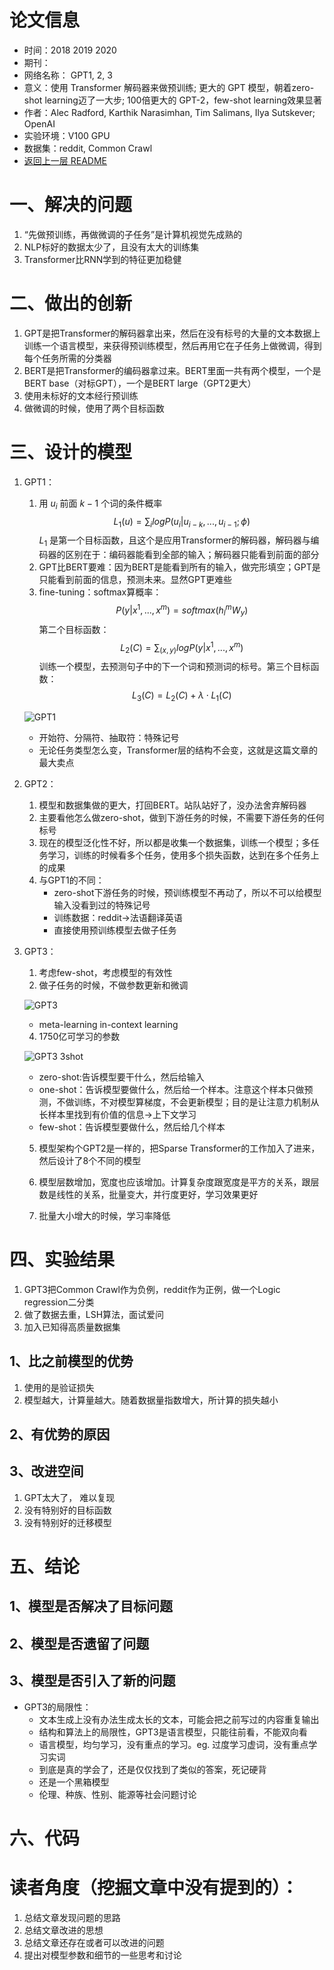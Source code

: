 # 论文信息
- 时间：2018 2019 2020
- 期刊：
- 网络名称： GPT1, 2, 3
- 意义：使用 Transformer 解码器来做预训练; 更大的 GPT 模型，朝着zero-shot learning迈了一大步; 100倍更大的 GPT-2，few-shot learning效果显著
- 作者：Alec Radford, Karthik Narasimhan, Tim Salimans, Ilya Sutskever; OpenAI
- 实验环境：V100 GPU
- 数据集：reddit, Common Crawl
- [返回上一层 README](../README.md)
# 一、解决的问题
1. “先做预训练，再做微调的子任务”是计算机视觉先成熟的
2. NLP标好的数据太少了，且没有太大的训练集
3. Transformer比RNN学到的特征更加稳健
# 二、做出的创新
1. GPT是把Transformer的解码器拿出来，然后在没有标号的大量的文本数据上训练一个语言模型，来获得预训练模型，然后再用它在子任务上做微调，得到每个任务所需的分类器
2. BERT是把Transformer的编码器拿过来。BERT里面一共有两个模型，一个是BERT base（对标GPT），一个是BERT large（GPT2更大）
3. 使用未标好的文本经行预训练
4. 做微调的时候，使用了两个目标函数
# 三、设计的模型
1. GPT1：
    1. 用 $u_i$ 前面 $k-1$ 个词的条件概率 $$L_1(u)=\sum_{i}logP(u_i|u_{i-k},...,u_{i-1};\phi)$$ $L_1$ 是第一个目标函数，且这个是应用Transformer的解码器，解码器与编码器的区别在于：编码器能看到全部的输入；解码器只能看到前面的部分
    2. GPT比BERT要难：因为BERT是能看到所有的输入，做完形填空；GPT是只能看到前面的信息，预测未来。显然GPT更难些
    3. fine-tuning：softmax算概率： $$P(y|x^1,...,x^m)=softmax(h_{l}^{m}W_y)$$  第二个目标函数： $$L_2(C)=\sum_{(x,y)}logP(y|x^1,...,x^m)$$ 训练一个模型，去预测句子中的下一个词和预测词的标号。第三个目标函数： $$L_3(C)=L_2(C)+\lambda \cdot L_1(C)$$

    ![GPT1](../pictures/GPT/GPT1.png)
    - 开始符、分隔符、抽取符：特殊记号
    - 无论任务类型怎么变，Transformer层的结构不会变，这就是这篇文章的最大卖点

2. GPT2：
    1. 模型和数据集做的更大，打回BERT。站队站好了，没办法舍弃解码器
    2. 主要看他怎么做zero-shot，做到下游任务的时候，不需要下游任务的任何标号
    3. 现在的模型泛化性不好，所以都是收集一个数据集，训练一个模型；多任务学习，训练的时候看多个任务，使用多个损失函数，达到在多个任务上的成果
    4. 与GPT1的不同：
        - zero-shot下游任务的时候，预训练模型不再动了，所以不可以给模型输入没看到过的特殊记号
        - 训练数据：reddit->法语翻译英语
        - 直接使用预训练模型去做子任务

3. GPT3：
    1. 考虑few-shot，考虑模型的有效性
    2. 做子任务的时候，不做参数更新和微调

    ![GPT3](../pictures/GPT/GPT3%20meta%20learning.png)
    - meta-learning in-context learning
    
    4. 1750亿可学习的参数

    ![GPT3 3shot](../pictures/GPT/GPT3%203shot.png)
    - zero-shot:告诉模型要干什么，然后给输入
    - one-shot：告诉模型要做什么，然后给一个样本。注意这个样本只做预测，不做训练，不对模型算梯度，不会更新模型；目的是让注意力机制从长样本里找到有价值的信息->上下文学习
    - few-shot：告诉模型要做什么，然后给几个样本

    5. 模型架构个GPT2是一样的，把Sparse Transformer的工作加入了进来，然后设计了8个不同的模型

    6. 模型层数增加，宽度也应该增加。计算复杂度跟宽度是平方的关系，跟层数是线性的关系，批量变大，并行度更好，学习效果更好
    7. 批量大小增大的时候，学习率降低

# 四、实验结果

1. GPT3把Common Crawl作为负例，reddit作为正例，做一个Logic regression二分类
2. 做了数据去重，LSH算法，面试爱问
3. 加入已知得高质量数据集
## 1、比之前模型的优势
1. 使用的是验证损失
2. 模型越大，计算量越大。随着数据量指数增大，所计算的损失越小
## 2、有优势的原因

## 3、改进空间
1. GPT太大了， 难以复现
2. 没有特别好的目标函数
3. 没有特别好的迁移模型
# 五、结论

## 1、模型是否解决了目标问题

## 2、模型是否遗留了问题

## 3、模型是否引入了新的问题
- GPT3的局限性：
    - 文本生成上没有办法生成太长的文本，可能会把之前写过的内容重复输出
    - 结构和算法上的局限性，GPT3是语言模型，只能往前看，不能双向看
    - 语言模型，均匀学习，没有重点的学习。eg. 过度学习虚词，没有重点学习实词
    - 到底是真的学会了，还是仅仅找到了类似的答案，死记硬背
    - 还是一个黑箱模型
    - 伦理、种族、性别、能源等社会问题讨论
# 六、代码

# 读者角度（挖掘文章中没有提到的）：
1. 总结文章发现问题的思路
2. 总结文章改进的思想
3. 总结文章还存在或者可以改进的问题
4. 提出对模型参数和细节的一些思考和讨论
